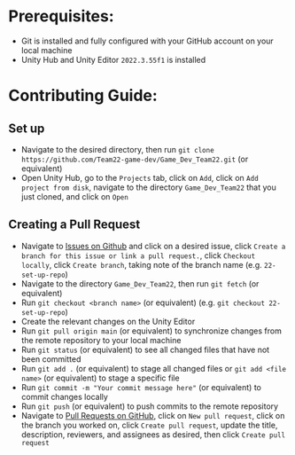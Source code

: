 # Prerequisites:
- Git is installed and fully configured with your GitHub account on your local machine
- Unity Hub and Unity Editor `2022.3.55f1` is installed

# Contributing Guide:

## Set up
- Navigate to the desired directory, then run `git clone https://github.com/Team22-game-dev/Game_Dev_Team22.git` (or equivalent)
- Open Unity Hub, go to the `Projects` tab, click on `Add`, click on `Add project from disk`, navigate to the directory `Game_Dev_Team22` that you just cloned, and click on `Open`

## Creating a Pull Request
- Navigate to [Issues on Github](https://github.com/Team22-game-dev/Game_Dev_Team22/issues) and click on a desired issue, click `Create a branch for this issue or link a pull request.`, click `Checkout locally`, click `Create branch`, taking note of the branch name (e.g. `22-set-up-repo`)
- Navigate to the directory `Game_Dev_Team22`, then run `git fetch` (or equivalent)
- Run `git checkout <branch name>` (or equivalent) (e.g. `git checkout 22-set-up-repo`)
- Create the relevant changes on the Unity Editor
- Run `git pull origin main` (or equivalent) to synchronize changes from the remote repository to your local machine
- Run `git status` (or equivalent) to see all changed files that have not been committed
- Run `git add .` (or equivalent) to stage all changed files or `git add <file name>` (or equivalent) to stage a specific file
- Run `git commit -m "Your commit message here"` (or equivalent) to commit changes locally
- Run `git push` (or equivalent) to push commits to the remote repository
- Navigate to [Pull Requests on GitHub](https://github.com/Team22-game-dev/Game_Dev_Team22/pulls), click on `New pull request`, click on the branch you worked on, click `Create pull request`, update the title, description, reviewers, and assignees as desired, then click `Create pull request`